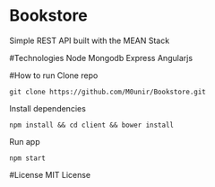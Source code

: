 # Bookstore
Simple REST API built with the MEAN Stack

#Technologies
Node 
Mongodb
Express
Angularjs

#How to run
Clone repo
 ``` shell
 git clone https://github.com/M0unir/Bookstore.git
 ```
Install dependencies
 ``` shell
 npm install && cd client && bower install
 ```
Run app
```shell
npm start
```

#License
MIT License
